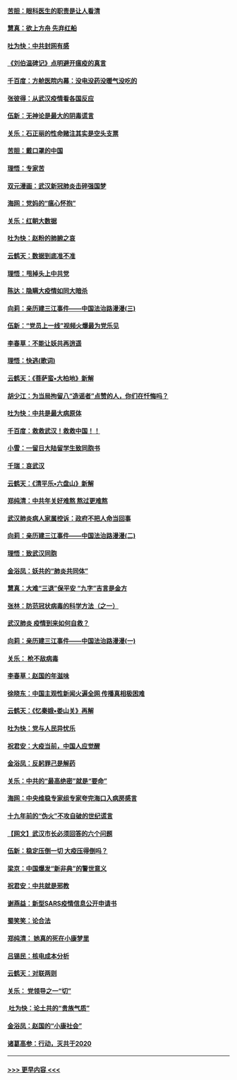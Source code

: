 #### [苦胆：眼科医生的职责是让人看清](../pages/nsc993/n11853840.md?t=02090111) 
#### [慧真：欲上方舟 先弃红船](../pages/nsc993/n11853483.md?t=02090111) 
#### [吐为快：中共封网有感](../pages/nsc993/n11852575.md?t=02090111) 
#### [《刘伯温碑记》点明避开瘟疫的真言](../pages/nsc993/n11852128.md?t=02090111) 
#### [千百度：方舱医院内幕：没电没药没暖气没吃的](../pages/nsc993/n11850211.md?t=02090111) 
#### [张彼得：从武汉疫情看各国反应](../pages/nsc993/n11850102.md?t=02090111) 
#### [伍新：无神论是最大的阴毒谎言](../pages/nsc993/n11846129.md?t=02090111) 
#### [关乐：石正丽的性命赌注其实是空头支票](../pages/nsc993/n11846109.md?t=02090111) 
#### [苦胆：戴口罩的中国](../pages/nsc993/n11845576.md?t=02090111) 
#### [理悟：专家苦](../pages/nsc993/n11845564.md?t=02090111) 
#### [双元漫画：武汉新冠肺炎击碎强国梦](../pages/nsc993/n11843320.md?t=02090111) 
#### [海网：党妈的“瘟心怀抱”](../pages/nsc993/n11840740.md?t=02090111) 
#### [关乐：红朝大数据](../pages/nsc993/n11840675.md?t=02090111) 
#### [吐为快：赵粉的肺腑之哀](../pages/nsc993/n11840618.md?t=02090111) 
#### [云鹤天：数据到底准不准](../pages/nsc993/n11840325.md?t=02090111) 
#### [理悟：甩掉头上中共党](../pages/nsc993/n11838826.md?t=02090111) 
#### [陈达：隐瞒大疫情如同大暗杀](../pages/nsc993/n11838771.md?t=02090111) 
#### [向莉：亲历建三江事件——中国法治路漫漫(三)](../pages/nsc993/n11831825.md?t=02090111) 
#### [伍新：“党员上一线”视频火爆最为党乐见](../pages/nsc993/n11838200.md?t=02090111) 
#### [李春草：不能让妖共再逍遥](../pages/nsc993/n11838102.md?t=02090111) 
#### [理悟：快逃(歌词)](../pages/nsc993/n11838083.md?t=02090111) 
#### [云鹤天：《菩萨蛮▪大柏地》新解](../pages/nsc993/n11838059.md?t=02090111) 
#### [胡少江：为当局拘留八“造谣者”点赞的人，你们在忏悔吗？](../pages/nsc993/n11836801.md?t=02090111) 
#### [吐为快：中共是最大病原体](../pages/nsc993/n11836748.md?t=02090111) 
#### [千百度：救救武汉！救救中国！！](../pages/nsc993/n11836145.md?t=02090111) 
#### [小雪：一留日大陆留学生致同胞书](../pages/nsc993/n11834624.md?t=02090111) 
#### [千瑞：哀武汉](../pages/nsc993/n11833647.md?t=02090111) 
#### [云鹤天：《清平乐▪六盘山》新解](../pages/nsc993/n11833611.md?t=02090111) 
#### [郑纯清：中共年关好难熬 熬过更难熬](../pages/nsc993/n11833489.md?t=02090111) 
#### [武汉肺炎病人家属控诉：政府不把人命当回事](../pages/nsc993/n11833205.md?t=02090111) 
#### [向莉：亲历建三江事件——中国法治路漫漫(二)](../pages/nsc993/n11829102.md?t=02090111) 
#### [理悟：致武汉同胞](../pages/nsc993/n11831522.md?t=02090111) 
#### [金浴凤：妖共的“肺炎共同体”](../pages/nsc993/n11829448.md?t=02090111) 
#### [慧真：大难“三退”保平安 “九字”吉言是金方](../pages/nsc993/n11829501.md?t=02090111) 
#### [张林：防范冠状病毒的科学方法（之一）](../pages/nsc993/n11828618.md?t=02090111) 
#### [武汉肺炎 疫情到来如何自救？](../pages/nsc993/n11827632.md?t=02090111) 
#### [向莉：亲历建三江事件——中国法治路漫漫(一)](../pages/nsc993/n11827190.md?t=02090111) 
#### [关乐： 枪不敌病毒](../pages/nsc993/n11826746.md?t=02090111) 
#### [李春草：赵国的年滋味](../pages/nsc993/n11826321.md?t=02090111) 
#### [徐晓东：中国主观性新闻火遍全网 传播真相极困难](../pages/nsc993/n11826508.md?t=02090111) 
#### [云鹤天：《忆秦娥▪娄山关》再解](../pages/nsc993/n11824682.md?t=02090111) 
#### [吐为快：党与人民异忧乐](../pages/nsc993/n11824660.md?t=02090111) 
#### [祝君安：大疫当前，中国人应觉醒](../pages/nsc993/n11821946.md?t=02090111) 
#### [金浴凤：反躬罪己是解药](../pages/nsc993/n11820280.md?t=02090111) 
#### [关乐：中共的“最高绝密”就是“要命”](../pages/nsc993/n11816946.md?t=02090111) 
#### [海网：中央维稳专家组专家夸完海口入病房感言](../pages/nsc993/n11815138.md?t=02090111) 
#### [十九年前的“伪火”不攻自破的世纪谎言](../pages/nsc993/n11813238.md?t=02090111) 
#### [【网文】武汉市长必须回答的六个问题](../pages/nsc993/n11813848.md?t=02090111) 
#### [伍新：稳定压倒一切 大疫压得倒吗？](../pages/nsc993/n11812634.md?t=02090111) 
#### [梁京：中国爆发“新非典”的警世意义](../pages/nsc993/n11812554.md?t=02090111) 
#### [祝君安：中共就是邪教](../pages/nsc993/n11812431.md?t=02090111) 
#### [谢燕益：新型SARS疫情信息公开申请书](../pages/nsc993/n11808840.md?t=02090111) 
#### [蜀笑笑：论合法](../pages/nsc993/n11808064.md?t=02090111) 
#### [郑纯清： 她真的死在小康梦里](../pages/nsc993/n11806623.md?t=02090111) 
#### [吕锡民：核电成本分析](../pages/nsc993/n11806284.md?t=02090111) 
#### [云鹤天：对联两则](../pages/nsc993/n11805957.md?t=02090111) 
#### [关乐： 党领导之一“切”](../pages/nsc993/n11804505.md?t=02090111) 
#### [ 吐为快：论土共的“贵族气质”](../pages/nsc993/n11804490.md?t=02090111) 
#### [金浴凤：赵国的“小康社会”](../pages/nsc993/n11804452.md?t=02090111) 
#### [诸葛高参：行动，灭共于2020](../pages/nsc993/n11804120.md?t=02090111) 

----
#### [ >>> 更早内容 <<< ](../indexes/nsc993-earlier.md)
